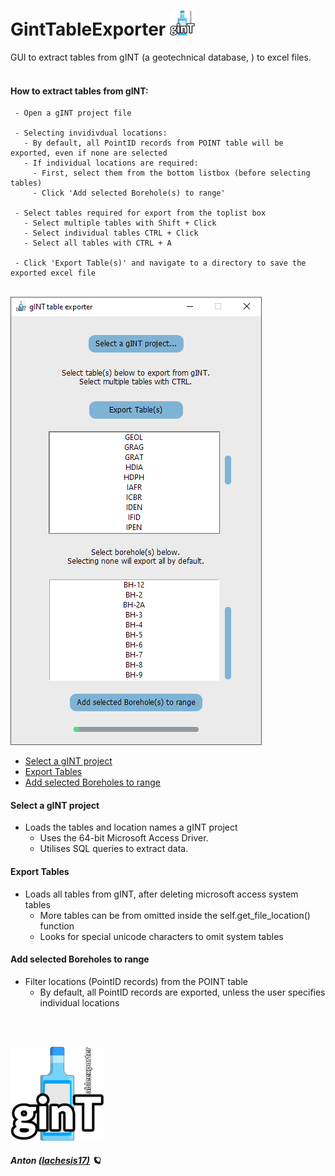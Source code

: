 # GintTableExporter <img src="common/ginttableexporter_2.png" data-canonical-src="common/ginttableexporter_2.png" width="40"/>
GUI to extract tables from gINT (a geotechnical database, ) to excel files.
<br><br>

#### How to extract tables from gINT:
     - Open a gINT project file
     
     - Selecting invidivdual locations:
       - By default, all PointID records from POINT table will be exported, even if none are selected
       - If individual locations are required:
         - First, select them from the bottom listbox (before selecting tables) 
         - Click 'Add selected Borehole(s) to range'
         
     - Select tables required for export from the toplist box
       - Select multiple tables with Shift + Click
       - Select individual tables CTRL + Click
       - Select all tables with CTRL + A
       
     - Click 'Export Table(s)' and navigate to a directory to save the exported excel file

<br>

<img src="common/images/ginttableexporter.png" data-canonical-src="common/images/ginttableexporter.png"/>
<br>

 - [Select a gINT project](#select-a-gint-project)
 - [Export Tables](#export-tables)
 - [Add selected Boreholes to range](#add-selected-boreholes-to-range)


#### Select a gINT project
  - Loads the tables and location names a gINT project
    - Uses the 64-bit Microsoft Access Driver.
    - Utilises SQL queries to extract data.

#### Export Tables
  - Loads all tables from gINT, after deleting microsoft access system tables
    - More tables can be from omitted inside the self.get_file_location() function
    - Looks for special unicode characters to omit system tables

#### Add selected Boreholes to range
  - Filter locations (PointID records) from the POINT table 
    - By default, all PointID records are exported, unless the user specifies individual locations

<br><br>

<img src="common/images/ginttableexporter_2.png" data-canonical-src="common/images/ginttableexporter_2.png" width="150"/>

##### Anton [(lachesis17)](https://github.com/lachesis17) 🪐
